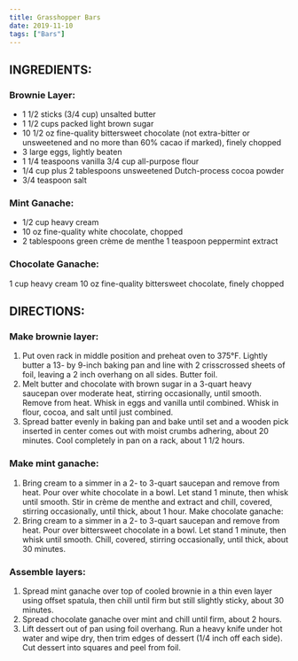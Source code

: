 ```yaml
---
title: Grasshopper Bars
date: 2019-11-10
tags: ["Bars"]
---
```


## INGREDIENTS:

### Brownie Layer:

* 1 1/2 sticks (3/4 cup) unsalted butter
* 1 1/2 cups packed light brown sugar
* 10 1/2 oz fine-quality bittersweet chocolate (not extra-bitter or unsweetened and no more than 60% cacao if marked), finely chopped
* 3 large eggs, lightly beaten
* 1 1/4 teaspoons vanilla	3/4 cup all-purpose flour
* 1/4 cup plus 2 tablespoons unsweetened Dutch-process cocoa powder
* 3/4 teaspoon salt

### Mint Ganache:
* 1/2 cup heavy cream
* 10 oz fine-quality white chocolate, chopped
* 2 tablespoons green crème de menthe	1 teaspoon peppermint extract

### Chocolate Ganache:
1 cup heavy cream
10 oz fine-quality bittersweet chocolate, finely chopped

## DIRECTIONS:

### Make brownie layer:

1.	Put oven rack in middle position and preheat oven to 375°F. Lightly butter a 13- by 9-inch baking pan and line with 2 crisscrossed sheets of foil, leaving a 2 inch overhang on all sides. Butter foil.
2.	Melt butter and chocolate with brown sugar in a 3-quart heavy saucepan over moderate heat, stirring occasionally, until smooth. Remove from heat. Whisk in eggs and vanilla until combined. Whisk in flour, cocoa, and salt until just combined.
3.	Spread batter evenly in baking pan and bake until set and a wooden pick inserted in center comes out with moist crumbs adhering, about 20 minutes. Cool completely in pan on a rack, about 1 1/2 hours.

### Make mint ganache:

1.	Bring cream to a simmer in a 2- to 3-quart saucepan and remove from heat. Pour over white chocolate in a bowl. Let stand 1 minute, then whisk until smooth. Stir in crème de menthe and extract and chill, covered, stirring occasionally, until thick, about 1 hour.
Make chocolate ganache:
1.	Bring cream to a simmer in a 2- to 3-quart saucepan and remove from heat. Pour over bittersweet chocolate in a bowl. Let stand 1 minute, then whisk until smooth. Chill, covered, stirring occasionally, until thick, about 30 minutes.

### Assemble layers:

1.	Spread mint ganache over top of cooled brownie in a thin even layer using offset spatula, then chill until firm but still slightly sticky, about 30 minutes.
2.	Spread chocolate ganache over mint and chill until firm, about 2 hours.
3.	Lift dessert out of pan using foil overhang. Run a heavy knife under hot water and wipe dry, then trim edges of dessert (1/4 inch off each side). Cut dessert into squares and peel from foil.
